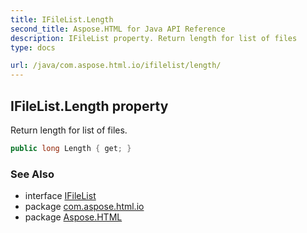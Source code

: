 ```yaml
---
title: IFileList.Length
second_title: Aspose.HTML for Java API Reference
description: IFileList property. Return length for list of files
type: docs

url: /java/com.aspose.html.io/ifilelist/length/
---
```

## IFileList.Length property

Return length for list of files.

```java
public long Length { get; }
```

### See Also

* interface [IFileList](../)
* package [com.aspose.html.io](../../../com.aspose.html.io/)
* package [Aspose.HTML](../../../)
